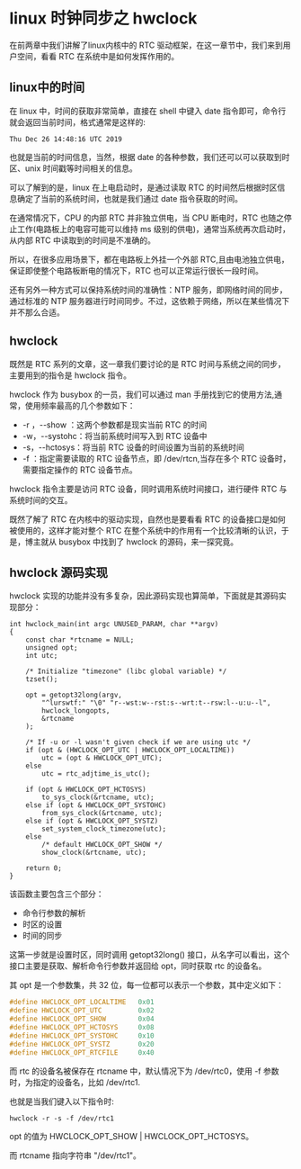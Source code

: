 # linux 时钟同步之 hwclock
在前两章中我们讲解了linux内核中的 RTC 驱动框架，在这一章节中，我们来到用户空间，看看 RTC 在系统中是如何发挥作用的。  

## linux中的时间
在 linux 中，时间的获取非常简单，直接在 shell 中键入 date 指令即可，命令行就会返回当前时间，格式通常是这样的:

```
Thu Dec 26 14:48:16 UTC 2019
```
也就是当前的时间信息，当然，根据 date 的各种参数，我们还可以可以获取到时区、unix 时间戳等时间相关的信息。  

可以了解到的是，linux 在上电启动时，是通过读取 RTC 的时间然后根据时区信息确定了当前的系统时间，也就是我们通过 date 指令获取的时间。  

在通常情况下，CPU 的内部 RTC 并非独立供电，当 CPU 断电时，RTC 也随之停止工作(电路板上的电容可能可以维持 ms 级别的供电)，通常当系统再次启动时，从内部 RTC 中读取到的时间是不准确的。   

所以，在很多应用场景下，都在电路板上外挂一个外部 RTC,且由电池独立供电，保证即使整个电路板断电的情况下，RTC 也可以正常运行很长一段时间。  

还有另外一种方式可以保持系统时间的准确性：NTP 服务，即网络时间的同步，通过标准的 NTP 服务器进行时间同步。不过，这依赖于网络，所以在某些情况下并不那么合适。   


## hwclock
既然是 RTC 系列的文章，这一章我们要讨论的是 RTC 时间与系统之间的同步，主要用到的指令是 hwclock 指令。  

hwclock 作为 busybox 的一员，我们可以通过 man 手册找到它的使用方法,通常，使用频率最高的几个参数如下：

* -r ，--show ：这两个参数都是现实当前 RTC 的时间
* -w，--systohc：将当前系统时间写入到 RTC 设备中
* -s，--hctosys：将当前 RTC 设备的时间设置为当前的系统时间
* -f ：指定需要读取的 RTC 设备节点，即 /dev/rtcn,当存在多个 RTC 设备时，需要指定操作的 RTC 设备节点。

hwclock 指令主要是访问 RTC 设备，同时调用系统时间接口，进行硬件 RTC 与系统时间的交互。   

既然了解了 RTC 在内核中的驱动实现，自然也是要看看 RTC 的设备接口是如何被使用的，这样才能对整个 RTC 在整个系统中的作用有一个比较清晰的认识，于是，博主就从 busybox 中找到了 hwclock 的源码，来一探究竟。


## hwclock 源码实现

hwclock 实现的功能并没有多复杂，因此源码实现也算简单，下面就是其源码实现部分：

```
int hwclock_main(int argc UNUSED_PARAM, char **argv)
{
	const char *rtcname = NULL;
	unsigned opt;
	int utc;

	/* Initialize "timezone" (libc global variable) */
	tzset();

	opt = getopt32long(argv,
		"^lurswtf:" "\0" "r--wst:w--rst:s--wrt:t--rsw:l--u:u--l",
		hwclock_longopts,
		&rtcname
	);

	/* If -u or -l wasn't given check if we are using utc */
	if (opt & (HWCLOCK_OPT_UTC | HWCLOCK_OPT_LOCALTIME))
		utc = (opt & HWCLOCK_OPT_UTC);
	else
		utc = rtc_adjtime_is_utc();

	if (opt & HWCLOCK_OPT_HCTOSYS)
		to_sys_clock(&rtcname, utc);
	else if (opt & HWCLOCK_OPT_SYSTOHC)
		from_sys_clock(&rtcname, utc);
	else if (opt & HWCLOCK_OPT_SYSTZ)
		set_system_clock_timezone(utc);
	else
		/* default HWCLOCK_OPT_SHOW */
		show_clock(&rtcname, utc);

	return 0;
}
```
该函数主要包含三个部分：
* 命令行参数的解析
* 时区的设置
* 时间的同步



这第一步就是设置时区，同时调用 getopt32long() 接口，从名字可以看出，这个接口主要是获取、解析命令行参数并返回给 opt，同时获取 rtc 的设备名。  

其 opt 是一个参数集，共 32 位，每一位都可以表示一个参数，其中定义如下：
```C
#define HWCLOCK_OPT_LOCALTIME   0x01
#define HWCLOCK_OPT_UTC         0x02
#define HWCLOCK_OPT_SHOW        0x04
#define HWCLOCK_OPT_HCTOSYS     0x08
#define HWCLOCK_OPT_SYSTOHC     0x10
#define HWCLOCK_OPT_SYSTZ       0x20
#define HWCLOCK_OPT_RTCFILE     0x40
```
而 rtc 的设备名被保存在 rtcname 中，默认情况下为 /dev/rtc0，使用 -f 参数时，为指定的设备名，比如 /dev/rtc1.

也就是当我们键入以下指令时:
```
hwclock -r -s -f /dev/rtc1
```
opt 的值为 HWCLOCK_OPT_SHOW | HWCLOCK_OPT_HCTOSYS。

而 rtcname 指向字符串 "/dev/rtc1"。




